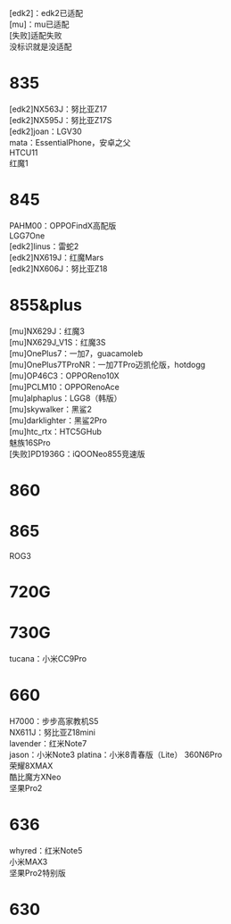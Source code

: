 [edk2]：edk2已适配  
[mu]：mu已适配  
[失败]适配失败  
没标识就是没适配  

# 835
[edk2]NX563J：努比亚Z17  
[edk2]NX595J：努比亚Z17S  
[edk2]joan：LGV30  
mata：EssentialPhone，安卓之父  
HTCU11  
红魔1  

# 845
PAHM00：OPPOFindX高配版  
LGG7One  
[edk2]linus：雷蛇2  
[edk2]NX619J：红魔Mars  
[edk2]NX606J：努比亚Z18

# 855&plus
[mu]NX629J：红魔3  
[mu]NX629J_V1S：红魔3S  
[mu]OnePlus7：一加7，guacamoleb  
[mu]OnePlus7TProNR：一加7TPro迈凯伦版，hotdogg  
[mu]OP46C3：OPPOReno10X  
[mu]PCLM10：OPPORenoAce  
[mu]alphaplus：LGG8（韩版）  
[mu]skywalker：黑鲨2  
[mu]darklighter：黑鲨2Pro  
[mu]htc_rtx：HTC5GHub  
魅族16SPro  
[失败]PD1936G：iQOONeo855竞速版  

# 860

# 865
ROG3  

# 720G

# 730G
tucana：小米CC9Pro  

# 660
H7000：步步高家教机S5  
NX611J：努比亚Z18mini  
lavender：红米Note7  
jason：小米Note3
platina：小米8青春版（Lite）
360N6Pro  
荣耀8XMAX  
酷比魔方XNeo  
坚果Pro2  

# 636
whyred：红米Note5  
小米MAX3  
坚果Pro2特别版  

# 630

